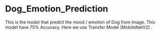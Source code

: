 # Dog_Emotion_Prediction
This is the model that predict the mood / emotion of Dog from Image. This model have 75% Accuracy. Here we use Transfer Model  [MobileNetV2] .
